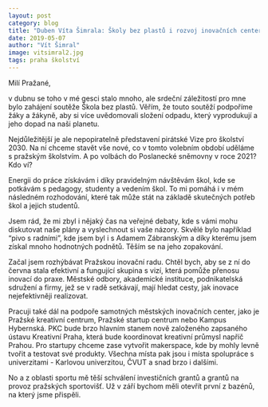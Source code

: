 ```yaml
---
layout: post
category: blog
title: "Duben Víta Šimrala: Školy bez plastů i rozvoj inovačních center"
date: 2019-05-07
author: "Vít Šimral"
image: vitsimral2.jpg
tags: praha školství
---
```


Milí Pražané,

v dubnu se toho v mé gesci stalo mnoho, ale srdeční záležitostí pro mne bylo zahájení soutěže Škola bez plastů. Věřím, že touto soutěží podpoříme žáky a žákyně, aby si více uvědomovali složení odpadu, který vyprodukují a jeho dopad na naši planetu.

Nejdůležitější je ale nepopiratelně představení pirátské Vize pro školství 2030. Na ní chceme stavět vše nové, co v tomto volebním období uděláme s pražským školstvím. A po volbách do Poslanecké sněmovny v roce 2021? Kdo ví?

Energii do práce získávám i díky pravidelným návštěvám škol, kde se potkávám s pedagogy, studenty a vedením škol. To mi pomáhá i v mém následném rozhodování, které tak může stát na základě skutečných potřeb škol a jejich studentů.

Jsem rád, že mi zbyl i nějaký čas na veřejné debaty, kde s vámi mohu diskutovat naše plány a vyslechnout si vaše názory. Skvělé bylo například “pivo s radními”, kde jsem byl i s Adamem Zábranským a díky kterému jsem získal mnoho hodnotných podnětů. Těším se na jeho zopakování.

Začal jsem rozhýbávat Pražskou inovační radu. Chtěl bych, aby se z ní do června stala efektivní a fungující skupina s vizí, která pomůže přenosu inovací do praxe. Městské odbory, akademické instituce, podnikatelská sdružení a firmy, jež se v radě setkávají, mají hledat cesty, jak inovace nejefektivněji realizovat.

Pracuji také dál na podpoře samotných městských inovačních center, jako je Pražské kreativní centrum, Pražské startup centrum nebo Kampus Hybernská. PKC bude brzo hlavním stanem nově založeného zapsaného ústavu Kreativní Praha, která bude koordinovat kreativní průmysl napříč Prahou. Pro startupy chceme zase vytvořit makerspace, kde by mohly levně tvořit a testovat své produkty. Všechna místa pak jsou i místa spolupráce s univerzitami - Karlovou univerzitou, ČVUT a snad brzo i dalšími.

No a z oblasti sportu mě těší schválení investičních grantů a grantů na provoz pražských sportovišť. Už v září bychom měli otevřít první z bazénů, na který jsme přispěli.
